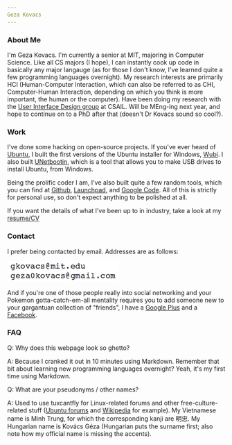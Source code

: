```yaml
---
Geza Kovacs
---
```


### About Me

I'm Geza Kovacs. I'm currently a senior at MIT, majoring in Computer Science. Like all CS majors (I hope), I can instantly cook up code in basically any major langauge (as for those I don't know, I've learned quite a few programming languages overnight). My research interests are primarily HCI (Human-Computer Interaction, which can also be referred to as CHI, Computer-Human Interaction, depending on which you think is more important, the human or the computer). Have been doing my research with the [User Interface Design group](http://groups.csail.mit.edu/uid/) at CSAIL. Will be MEng-ing next year, and hope to continue on to a PhD after that (doesn't Dr Kovacs sound so cool?).

### Work

I've done some hacking on open-source projects. If you've ever heard of [Ubuntu](http://www.ubuntu.com/), I built the first versions of the Ubuntu installer for Windows, [Wubi](http://wubi.sourceforge.net/). I also built [UNetbootin](http://unetbootin.sourceforge.net/), which is a tool that allows you to make USB drives to install Ubuntu, from Windows.

Being the prolific coder I am, I've also built quite a few random tools, which you can find at [Github](http://github.com/gkovacs), [Launchpad](http://launchpad.net/~gezakovacs), and [Google Code](http://code.google.com/u/115256740026582893742/). All of this is strictly for personal use, so don't expect anything to be polished at all.

If you want the details of what I've been up to in industry, take a look at my [resume/CV](resume.pdf)

### Contact

I prefer being contacted by email. Addresses are as follows:

![mail](mail.png)

And if you're one of those people really into social networking and your Pokemon gotta-catch-em-all mentality requires you to add someone new to your gargantuan collection of "friends", I have a [Google Plus](https://plus.google.com/115256740026582893742/posts) and a [Facebook](http://www.facebook.com/gkovacs).

### FAQ

Q: Why does this webpage look so ghetto?

A: Because I cranked it out in 10 minutes using Markdown. Remember that bit about learning new programming languages overnight? Yeah, it's my first time using Markdown.

Q: What are your pseudonyms / other names?

A: Used to use tuxcantfly for Linux-related forums and other free-culture-related stuff ([Ubuntu forums](http://ubuntuforums.org/member.php?u=79823) and [Wikipedia](http://en.wikipedia.org/wiki/User:Tuxcantfly) for example). My Vietnamese name is Minh Trung, for which the corresponding kanji are 明忠. My Hungarian name is Kovács Géza (Hungarian puts the surname first; also note how my official name is missing the accents).

